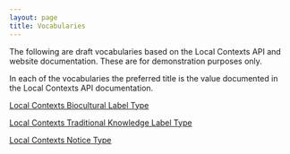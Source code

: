 ```yaml
--- 
layout: page
title: Vocabularies
---
```


The following are draft vocabularies based on the Local Contexts API and website documentation.
These are for demonstration purposes only.

In each of the vocabularies the preferred title is the value documented in the Local Contexts API documentation.  

[Local Contexts Biocultural Label Type](BCLabelType.xml)

[Local Contexts Traditional Knowledge Label Type](TKLabelType.xml)

[Local Contexts Notice Type](NoticeType.xml)